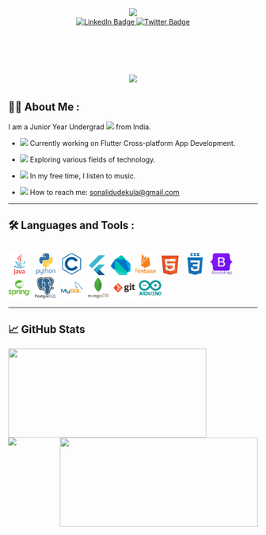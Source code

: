 <div id="header" align="center">
  <img src="https://media.giphy.com/media/paTz7UZbPfTZFRYnnB/giphy.gif" width="125"/>
</div>
<div id="badges" align="center">
  <a href="https://www.linkedin.com/in/sai-sonali-63a402195/">
    <img src="https://img.shields.io/badge/LinkedIn-blue?style=for-the-badge&logo=linkedin&logoColor=white" alt="LinkedIn Badge"/>
  </a>
  <a href="https://twitter.com/saisonali_d">
    <img src="https://img.shields.io/badge/Twitter-blue?style=for-the-badge&logo=twitter&logoColor=white" alt="Twitter Badge"/>
  </a>
</div>
<br>
<p align="center"><img src="https://komarev.com/ghpvc/?username=sonali-dudekula&style=flat-square&color=red" alt="" width="100"/></p>


<h1 align="center">
  <a href="https://git.io/typing-svg">
    <img src="https://readme-typing-svg.herokuapp.com?font=librefranklin&size=55&color=BD93F9&center=true&vCenter=true&width=750&height=150&lines=Hello,+there!%F0%9F%91%8B;I'm+Sai+Sonali%F0%9F%91%A9%E2%80%8D%F0%9F%92%BB;Nice+to+meet+you!">
  </a>

## :woman_technologist: About Me :
I am a Junior Year Undergrad <img src="https://media.giphy.com/media/iDySIfR42zbXnag4mx/giphy.gif" width="25"> from India.

- <img src="https://media.giphy.com/media/NgurY1o4z080Jfoyzw/giphy.gif" width="25"> Currently working on Flutter Cross-platform App Development.

- <img src="https://media.giphy.com/media/WUlplcMpOCEmTGBtBW/giphy.gif" width="25"> Exploring various fields of technology. 

- <img src="https://media.giphy.com/media/5QKndleQPghSYfYrS5/giphy.gif" width="20"> In my free time, I listen to music.

- <img src="https://media.giphy.com/media/Q5pH4UmOiQciITstXU/giphy.gif" width="25"> How to reach me: sonalidudekula@gmail.com

---

## :hammer_and_wrench: Languages and Tools :
<br>
<div>
  <img src="https://github.com/devicons/devicon/blob/master/icons/java/java-original-wordmark.svg" title="Java" alt="Java" width="45" height="45"/>&nbsp;
  <img src="https://github.com/devicons/devicon/blob/master/icons/python/python-original-wordmark.svg" title="Python" alt="python" width="45" height="45"/>&nbsp;
  <img src="https://github.com/devicons/devicon/blob/master/icons/c/c-line.svg" title"C" alt="C" width="45" height="45"/>&nbsp;
  <img src="https://github.com/devicons/devicon/blob/master/icons/flutter/flutter-original.svg" title="Flutter" alt="Flutter" width="40" height="40"/>&nbsp;
  <img src="https://github.com/devicons/devicon/blob/master/icons/dart/dart-original.svg" title="Dart" alt="Dart" width="40" height="40"/>&nbsp;
  <img src="https://github.com/devicons/devicon/blob/master/icons/firebase/firebase-plain-wordmark.svg" title="Firebase" alt="Firebase" width="45" height="45"/>&nbsp;
  <img src="https://github.com/devicons/devicon/blob/master/icons/html5/html5-original.svg" title="HTML5" alt="HTML" width="40" height="40"/>&nbsp;
  <img src="https://github.com/devicons/devicon/blob/master/icons/css3/css3-plain-wordmark.svg"  title="CSS3" alt="CSS" width="45" height="45"/>&nbsp;
  <img src="https://github.com/devicons/devicon/blob/master/icons/bootstrap/bootstrap-original-wordmark.svg" title="Bootstrap" alt="Bootstrap" width="45" height="45"/>&nbsp;
  <img src="https://github.com/devicons/devicon/blob/master/icons/spring/spring-original-wordmark.svg" title="Spring" alt="Spring" width="45" height="45"/>&nbsp;
  <img src="https://github.com/devicons/devicon/blob/master/icons/postgresql/postgresql-original-wordmark.svg" title="postgresql"  alt="postgresql" width="45" height="45"/>&nbsp;
  <img src="https://github.com/devicons/devicon/blob/master/icons/mysql/mysql-original-wordmark.svg" title="MySQL"  alt="MySQL" width="45" height="45"/>&nbsp;
  <img src="https://github.com/devicons/devicon/blob/master/icons/mongodb/mongodb-original-wordmark.svg" title="MongoDB" alt="MongoDB" width="45" height="45"/>&nbsp;
  <img src="https://github.com/devicons/devicon/blob/master/icons/git/git-original-wordmark.svg" title="Git" alt="Git" width="45" height="45"/>&nbsp;
  <img src="https://github.com/devicons/devicon/blob/master/icons/arduino/arduino-original-wordmark.svg" title="Arduino" alt="Arduino" width="45" height="45"/>&nbsp;
</div>

---

## 📈 GitHub Stats

  
<div align="center">
<img align="left" height="180em" src="https://github-readme-stats.vercel.app/api?username=sonali-dudekula&amp;show_icons=true&amp;theme=dracula&amp;include_all_commits=true&amp;count_private=true" width=400 style="max-width:100%;">
<img align="right" height="180em" width=400 style="max-width:100%;" src="https://github-readme-streak-stats.herokuapp.com?user=sonali-dudekula&theme=dracula">
</div>

<br><br><br><br><br><br><br><br><br>
  
![](https://activity-graph.herokuapp.com/graph?username=sonali-dudekula&theme=dracula&hide_border=true)


















<!--https://media.giphy.com/media/dWesBcTLavkZuG35MI/giphy.gif
https://media.giphy.com/media/SWoSkN6DxTszqIKEqv/giphy.gif
https://media.giphy.com/media/hpXdHPfFI5wTABdDx9/giphy.gif
https://media.giphy.com/media/h408T6Y5GfmXBKW62l/giphy.gif
https://media.giphy.com/media/L1R1tvI9svkIWwpVYr/giphy.gif

https://media.giphy.com/media/PdrdfTTrlANszSLYNA/giphy.gif
https://media.giphy.com/media/LRIVkygJ5CID6IEMes/giphy.gif
https://media.giphy.com/media/dUYiHLvd7RHYDGpWoX/giphy.gif
https://media.giphy.com/media/VDdh2wgmzsXAc7FCd7/giphy.gif
https://media.giphy.com/media/WUlplcMpOCEmTGBtBW/giphy.gif




https://media.giphy.com/media/iDySIfR42zbXnag4mx/giphy.gif

https://media.giphy.com/media/M8uQPiLt80xeMhP2dI/giphy.gif

https://media.giphy.com/media/onmWTi6M3SikcnI82V/giphy.gif
https://media.giphy.com/media/L8K62iTDkzGX6/giphy.gif
https://media.giphy.com/media/L1R1tvI9svkIWwpVYr/giphy.gif
https://media.giphy.com/media/SWoSkN6DxTszqIKEqv/giphy.gif




</h1>
<h1 align="center">
   Hi, I'm Sai Sonali
  <img src="https://media.giphy.com/media/hvRJCLFzcasrR4ia7z/giphy.gif" width="30px"/>
</h1>
<div align="center">
  <img src="https://media.giphy.com/media/L8K62iTDkzGX6/giphy.gif" width="600" height="300"/>
</div>

























<!--# SAI SONALI
## Hi there 👋
#### I am Sai Sonali. I am familiar with frontend web development, python, and machine learning. I am an opensource enthusiastic. I am always passionate in exploring and learning new technologies. Tech enthusiastic.


- 🔭 I’m currently working on frontend web development.
- 🌱 I’m currently learning ML.
- 👯 I’m looking to collaborate on opensource projects. 
- 🤔 I’m looking for help with internships.
- 💬 Ask me about python, web development, machine learning.
- 📫 How to reach me: sonalisai.1012@gmail.com
- 😄 Pronouns: She/Her.
- ⚡ Fun fact: Love listening to music.

<!--
**sonali-dudekula/sonali-dudekula** is a ✨ _special_ ✨ repository because its `README.md` (this file) appears on your GitHub profile.

Here are some ideas to get you started:

- 🔭 I’m currently working on ...
- 🌱 I’m currently learning ...
- 👯 I’m looking to collaborate on ...
- 🤔 I’m looking for help with ...
- 💬 Ask me about ...
- 📫 How to reach me: ...
- 😄 Pronouns: ...
- ⚡ Fun fact: ...
-->
